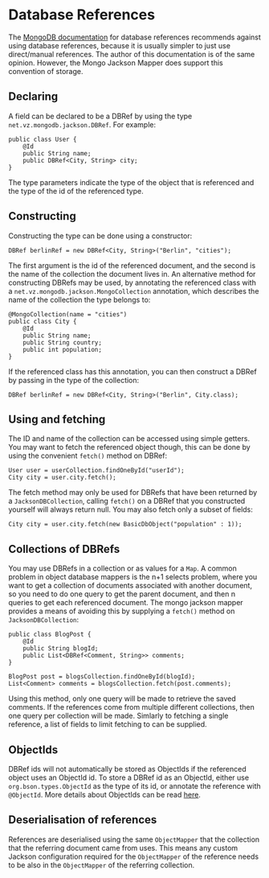 Database References
===================

The [MongoDB documentation](http://www.mongodb.org/display/DOCS/Database+References) for database references recommends against using database references, because it is usually simpler to just use direct/manual references.  The author of this documentation is of the same opinion.  However, the Mongo Jackson Mapper does support this convention of storage.

Declaring
---------

A field can be declared to be a DBRef by using the type `net.vz.mongodb.jackson.DBRef`. For example:

    public class User {
        @Id
        public String name;
        public DBRef<City, String> city;
    }

The type parameters indicate the type of the object that is referenced and the type of the id of the referenced type.

Constructing
------------

Constructing the type can be done using a constructor:

    DBRef berlinRef = new DBRef<City, String>("Berlin", "cities");

The first argument is the id of the referenced document, and the second is the name of the collection the document lives in.  An alternative method for constructing DBRefs may be used, by annotating the referenced class with a `net.vz.mongodb.jackson.MongoCollection` annotation, which describes the name of the collection the type belongs to:

    @MongoCollection(name = "cities")
    public class City {
        @Id
        public String name;
        public String country;
        public int population;
    }

If the referenced class has this annotation, you can then construct a DBRef by passing in the type of the collection:

    DBRef berlinRef = new DBRef<City, String>("Berlin", City.class);

Using and fetching
------------------

The ID and name of the collection can be accessed using simple getters.  You may want to fetch the referenced object though, this can be done by using the convenient `fetch()` method on DBRef:

    User user = userCollection.findOneById("userId");
    City city = user.city.fetch();

The fetch method may only be used for DBRefs that have been returned by a `JacksonDBCollection`, calling `fetch()` on a DBRef that you constructed yourself will always return null.  You may also fetch only a subset of fields:

    City city = user.city.fetch(new BasicDbObject("population" : 1));

Collections of DBRefs
---------------------

You may use DBRefs in a collection or as values for a `Map`.  A common problem in object database mappers is the n+1 selects problem, where you want to get a collection of documents associated with another document, so you need to do one query to get the parent document, and then n queries to get each referenced document.  The mongo jackson mapper provides a means of avoiding this by supplying a `fetch()` method on `JacksonDBCollection`:

    public class BlogPost {
        @Id
        public String blogId;
        public List<DBRef<Comment, String>> comments;
    }

    BlogPost post = blogsCollection.findOneById(blogId);
    List<Comment> comments = blogsCollection.fetch(post.comments);

Using this method, only one query will be made to retrieve the saved comments.  If the references come from multiple different collections, then one query per collection will be made.  Simlarly to fetching a single reference, a list of fields to limit fetching to can be supplied.

ObjectIds
---------

DBRef ids will not automatically be stored as ObjectIds if the referenced object uses an ObjectId id.  To store a DBRef id as an ObjectId, either use `org.bson.types.ObjectId` as the type of its id, or annotate the reference with `@ObjectId`.  More details about ObjectIds can be read [here](./object-ids.html).

Deserialisation of references
-----------------------------

References are deserialised using the same `ObjectMapper` that the collection that the referring document came from uses.  This means any custom Jackson configuration required for the `ObjectMapper` of the reference needs to be also in the `ObjectMapper` of the referring collection.

